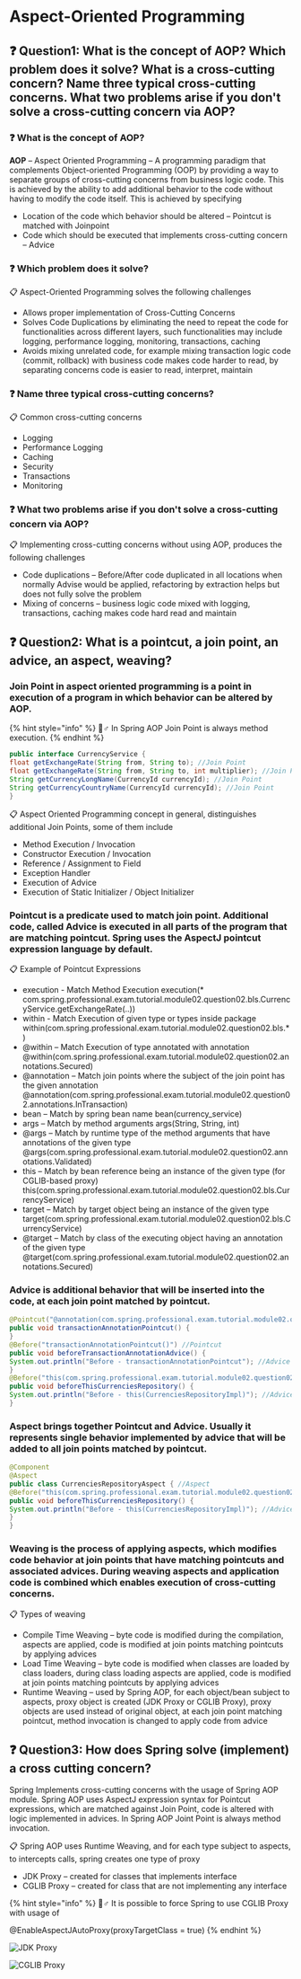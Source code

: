 # Aspect-Oriented Programming

## ❓ Question1: What is the concept of AOP? Which problem does it solve? What is a cross-cutting concern? Name three typical cross-cutting concerns. What two problems arise if you don't solve a cross-cutting concern via AOP?

### ❓ What is the concept of AOP?

**AOP** – Aspect Oriented Programming – A programming paradigm that complements Object-oriented Programming \(OOP\) by providing a way to separate groups of cross-cutting concerns from business logic code. This is achieved by the ability to add additional behavior to the code without having to modify the code itself. This is achieved by specifying

* Location of the code which behavior should be altered – Pointcut is matched with Joinpoint
* Code which should be executed that implements cross-cutting concern – Advice

### ❓ Which problem does it solve?

📋 Aspect-Oriented Programming solves the following challenges

* Allows proper implementation of Cross-Cutting Concerns
* Solves Code Duplications by eliminating the need to repeat the code for functionalities across different layers, such functionalities may include logging, performance logging, monitoring, transactions, caching
* Avoids mixing unrelated code, for example mixing transaction logic code \(commit, rollback\) with business code makes code harder to read, by separating concerns code is easier to read, interpret, maintain

### ❓ Name three typical cross-cutting concerns?

📋 Common cross-cutting concerns

* Logging
* Performance Logging
* Caching
* Security
* Transactions
* Monitoring

### ❓ What two problems arise if you don't solve a cross-cutting concern via AOP?

📋 Implementing cross-cutting concerns without using AOP, produces the following challenges

* Code duplications – Before/After code duplicated in all locations when normally Advise would be applied, refactoring by extraction helps but does not fully solve the problem
* Mixing of concerns – business logic code mixed with logging, transactions, caching makes code hard read and maintain

## ❓ Question2: What is a pointcut, a join point, an advice, an aspect, weaving?

### Join Point in aspect oriented programming is a point in execution of a program in which behavior can be altered by AOP.

{% hint style="info" %}
🧙♂ In Spring AOP Join Point is always method execution.
{% endhint %}

```java
public interface CurrencyService {
float getExchangeRate(String from, String to); //Join Point
float getExchangeRate(String from, String to, int multiplier); //Join Point
String getCurrencyLongName(CurrencyId currencyId); //Join Point
String getCurrencyCountryName(CurrencyId currencyId); //Join Point
}
```

📋 Aspect Oriented Programming concept in general, distinguishes additional Join Points, some of them include

* Method Execution / Invocation
* Constructor Execution / Invocation
* Reference / Assignment to Field
* Exception Handler
* Execution of Advice
* Execution of Static Initializer / Object Initializer

### Pointcut is a predicate used to match join point. Additional code, called Advice is executed in all parts of the program that are matching pointcut. Spring uses the AspectJ pointcut expression language by default.

📋 Example of Pointcut Expressions

* execution - Match Method Execution execution\(\* com.spring.professional.exam.tutorial.module02.question02.bls.CurrencyService.getExchangeRate\(..\)\)
* within - Match Execution of given type or types inside package within\(com.spring.professional.exam.tutorial.module02.question02.bls.\*\)
* @within – Match Execution of type annotated with annotation @within\(com.spring.professional.exam.tutorial.module02.question02.annotations.Secured\)
* @annotation – Match join points where the subject of the join point has the given annotation @annotation\(com.spring.professional.exam.tutorial.module02.question02.annotations.InTransaction\)
* bean – Match by spring bean name bean\(currency\_service\)
* args – Match by method arguments args\(String, String, int\)
* @args – Match by runtime type of the method arguments that have annotations of the given type @args\(com.spring.professional.exam.tutorial.module02.question02.annotations.Validated\)
* this – Match by bean reference being an instance of the given type \(for CGLIB-based proxy\) this\(com.spring.professional.exam.tutorial.module02.question02.bls.CurrencyService\)
* target – Match by target object being an instance of the given type target\(com.spring.professional.exam.tutorial.module02.question02.bls.CurrencyService\)
* @target – Match by class of the executing object having an annotation of the given type @target\(com.spring.professional.exam.tutorial.module02.question02.annotations.Secured\)

### Advice is additional behavior that will be inserted into the code, at each join point matched by pointcut.

```java
@Pointcut("@annotation(com.spring.professional.exam.tutorial.module02.question02.annotations.InTransaction)") //Pointcut
public void transactionAnnotationPointcut() { 
}
@Before("transactionAnnotationPointcut()") //Pointcut
public void beforeTransactionAnnotationAdvice() { 
System.out.println("Before - transactionAnnotationPointcut"); //Advice
}
@Before("this(com.spring.professional.exam.tutorial.module02.question02.bls.CurrenciesRepositoryImpl)") //Inline Pointcut
public void beforeThisCurrenciesRepository() {
System.out.println("Before - this(CurrenciesRepositoryImpl)"); //Advice
}
```

### Aspect brings together Pointcut and Advice. Usually it represents single behavior implemented by advice that will be added to all join points matched by pointcut.

```java
@Component
@Aspect
public class CurrenciesRepositoryAspect { //Aspect
@Before("this(com.spring.professional.exam.tutorial.module02.question02.bls.CurrenciesRepositoryImpl)") //Pointcut
public void beforeThisCurrenciesRepository() {
System.out.println("Before - this(CurrenciesRepositoryImpl)"); //Advice
}
}
```

### Weaving is the process of applying aspects, which modifies code behavior at join points that have matching pointcuts and associated advices. During weaving aspects and application code is combined which enables execution of cross-cutting concerns.

📋 Types of weaving

* Compile Time Weaving – byte code is modified during the compilation, aspects are applied, code is modified at join points matching pointcuts by applying advices
* Load Time Weaving – byte code is modified when classes are loaded by class loaders, during class loading aspects are applied, code is modified at join points matching pointcuts by applying advices
* Runtime Weaving – used by Spring AOP, for each object/bean subject to aspects, proxy object is created \(JDK Proxy or CGLIB Proxy\), proxy objects are used instead of original object, at each join point matching pointcut, method invocation is changed to apply code from advice

## ❓ Question3: How does Spring solve \(implement\) a cross cutting concern?

Spring Implements cross-cutting concerns with the usage of Spring AOP module. Spring AOP uses AspectJ expression syntax for Pointcut expressions, which are matched against Join Point, code is altered with logic implemented in advices. In Spring AOP Joint Point is always method invocation.

📋 Spring AOP uses Runtime Weaving, and for each type subject to aspects, to intercepts calls, spring creates one type of proxy

* JDK Proxy – created for classes that implements interface
* CGLIB Proxy – created for class that are not implementing any interface

{% hint style="info" %}
🧙♂ It is possible to force Spring to use CGLIB Proxy with usage of

@EnableAspectJAutoProxy\(proxyTargetClass = true\)
{% endhint %}

![JDK Proxy](../.gitbook/assets/screen-shot-2021-08-19-at-1.37.48-pm.png)

![CGLIB Proxy](../.gitbook/assets/screen-shot-2021-08-19-at-1.38.31-pm.png)



